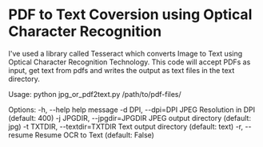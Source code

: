 # PDF to Text Coversion using Optical Character Recognition

I've used a library called Tesseract which converts Image to Text using Optical Character Recognition Technology. This code will accept PDFs as input, get text from pdfs and writes the output as text files in the text directory.

Usage:
python jpg_or_pdf2text.py /path/to/pdf-files/

Options:
  -h, --help            help message
  -d DPI, --dpi=DPI     JPEG Resolution in DPI (default: 400)
  -j JPGDIR, --jpgdir=JPGDIR    JPEG output directory (default: jpg)
  -t TXTDIR, --textdir=TXTDIR   Text output directory (default: text)
  -r, --resume          Resume OCR to Text (default: False)

